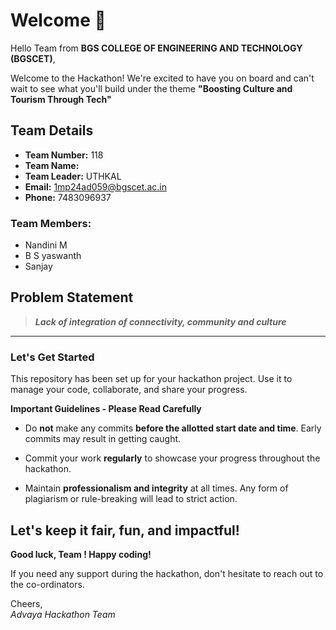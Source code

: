 # Welcome </Ambassadors> 👋

Hello Team **</Ambassadors>** from **BGS COLLEGE OF ENGINEERING AND TECHNOLOGY (BGSCET)**,

Welcome to the Hackathon! We're excited to have you on board and can't wait to see what you'll build under the theme **"Boosting Culture and Tourism Through Tech"** 

## Team Details

- **Team Number:** 118  
- **Team Name:** </Ambassadors>
- **Team Leader:** UTHKAL  
- **Email:** 1mp24ad059@bgscet.ac.in  
- **Phone:** 7483096937  

### Team Members:
- Nandini M 
- B S yaswanth 
- Sanjay 

## Problem Statement

> **_Lack of integration of connectivity, community and culture_**

---

### Let's Get Started 

This repository has been set up for your hackathon project. Use it to manage your code, collaborate, and share your progress.

**Important Guidelines - Please Read Carefully**

- Do **not** make any commits **before the allotted start date and time**. Early commits may result in getting caught.
- Commit your work **regularly** to showcase your progress throughout the hackathon.

- Maintain **professionalism and integrity** at all times. Any form of plagiarism or rule-breaking will lead to strict action.

Let's keep it fair, fun, and impactful! 
---

**Good luck, Team </Ambassadors>! Happy coding!**

If you need any support during the hackathon, don't hesitate to reach out to the co-ordinators.

Cheers,  
_Advaya Hackathon Team_
